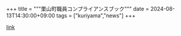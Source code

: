 +++
title = """栗山町職員コンプライアンスブック"""
date = 2024-08-13T14:30:00+09:00
tags = ["kuriyama","news"]
+++


[link](https://www.town.kuriyama.hokkaido.jp/soshiki/27/28449.html)
